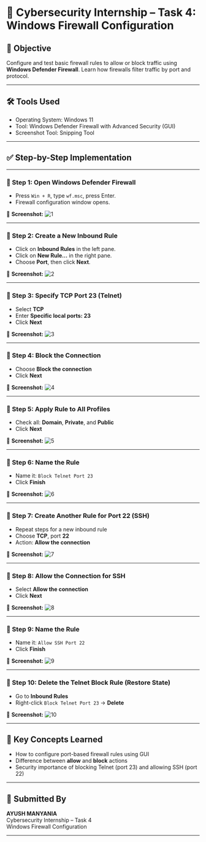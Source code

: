 # 🔐 Cybersecurity Internship – Task 4: Windows Firewall Configuration

## 🎯 Objective

Configure and test basic firewall rules to allow or block traffic using **Windows Defender Firewall**. Learn how firewalls filter traffic by port and protocol.

---

## 🛠️ Tools Used

- Operating System: Windows 11
- Tool: Windows Defender Firewall with Advanced Security (GUI)
- Screenshot Tool: Snipping Tool

---

## ✅ Step-by-Step Implementation

---

### 🧩 Step 1: Open Windows Defender Firewall

- Press `Win + R`, type `wf.msc`, press Enter.
- Firewall configuration window opens.

📸 **Screenshot:**
![1](https://github.com/user-attachments/assets/c9a5755b-0758-4ffd-8b79-9b7324b8829e)


---

### 🧩 Step 2: Create a New Inbound Rule

- Click on **Inbound Rules** in the left pane.
- Click on **New Rule...** in the right pane.
- Choose **Port**, then click **Next**.

📸 **Screenshot:**
![2](https://github.com/user-attachments/assets/15321b9c-33c0-43aa-bb7f-1319d867ece0)

---

### 🧩 Step 3: Specify TCP Port 23 (Telnet)

- Select **TCP**
- Enter **Specific local ports: 23**
- Click **Next**

📸 **Screenshot:**
![3](https://github.com/user-attachments/assets/85a6762c-e14e-4abb-9338-60a778970a43)


---

### 🧩 Step 4: Block the Connection

- Choose **Block the connection**
- Click **Next**

📸 **Screenshot:**
![4](https://github.com/user-attachments/assets/ec0a035e-9c68-41be-88bd-b9983742ec29)


---

### 🧩 Step 5: Apply Rule to All Profiles

- Check all: **Domain**, **Private**, and **Public**
- Click **Next**

📸 **Screenshot:**
![5](https://github.com/user-attachments/assets/13d344ae-6cf5-4662-8086-2fbbfc280afa)


---

### 🧩 Step 6: Name the Rule

- Name it: `Block Telnet Port 23`
- Click **Finish**

📸 **Screenshot:**
![6](https://github.com/user-attachments/assets/bac41fe1-cfa6-43ce-b730-4a47aff07c3a)


---

### 🧩 Step 7: Create Another Rule for Port 22 (SSH)

- Repeat steps for a new inbound rule
- Choose **TCP**, port **22**
- Action: **Allow the connection**

📸 **Screenshot:**
![7](https://github.com/user-attachments/assets/b87b1283-e513-4b7d-9981-7f57abd04c0a)


---

### 🧩 Step 8: Allow the Connection for SSH

- Select **Allow the connection**
- Click **Next**

📸 **Screenshot:**
![8](https://github.com/user-attachments/assets/0a6be05f-0514-4541-b788-b6230405ce32)

---

### 🧩 Step 9: Name the Rule

- Name it: `Allow SSH Port 22`
- Click **Finish**

📸 **Screenshot:**
![9](https://github.com/user-attachments/assets/055a8383-f318-4535-b03d-40b036b5cce2)


---

### 🧩 Step 10: Delete the Telnet Block Rule (Restore State)

- Go to **Inbound Rules**
- Right-click `Block Telnet Port 23` → **Delete**

📸 **Screenshot:**
![10](https://github.com/user-attachments/assets/afc5c887-8497-4e80-933a-28f9b392404b)

---

## 🧠 Key Concepts Learned

- How to configure port-based firewall rules using GUI
- Difference between **allow** and **block** actions
- Security importance of blocking Telnet (port 23) and allowing SSH (port 22)

---

## 👤 Submitted By

**AYUSH MANYANIA**  
Cybersecurity Internship – Task 4  
Windows Firewall Configuration

---


